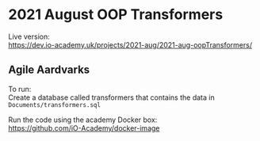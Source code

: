 # 2021 August OOP Transformers

Live version:  
https://dev.io-academy.uk/projects/2021-aug/2021-aug-oopTransformers/

## Agile Aardvarks

To run:  
Create a database called transformers that contains the data in  
`Documents/transformers.sql`

Run the code using the academy Docker box:  
https://github.com/iO-Academy/docker-image
